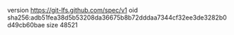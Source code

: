 version https://git-lfs.github.com/spec/v1
oid sha256:adb51fea38d5b53208da36675b8b72dddaa7344cf32ee3de3282b0d49cb60bae
size 48521

